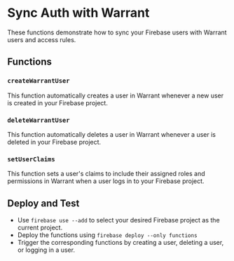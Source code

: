 # Sync Auth with Warrant

These functions demonstrate how to sync your Firebase users with Warrant users and access rules.

## Functions

### `createWarrantUser`

This function automatically creates a user in Warrant whenever a new user is created in your Firebase project.

### `deleteWarrantUser`

This function automatically deletes a user in Warrant whenever a user is deleted in your Firebase project.

### `setUserClaims`

This function sets a user's claims to include their assigned roles and permissions in Warrant when a user logs in to your Firebase project.


## Deploy and Test

- Use `firebase use --add` to select your desired Firebase project as the current project.
- Deploy the functions using `firebase deploy --only functions`
- Trigger the corresponding functions by creating a user, deleting a user, or logging in a user.
